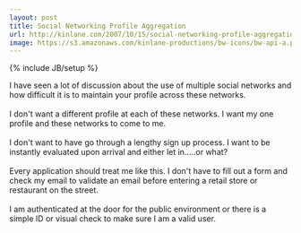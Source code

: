 ```yaml
---
layout: post
title: Social Networking Profile Aggregation
url: http://kinlane.com/2007/10/15/social-networking-profile-aggregation/
image: https://s3.amazonaws.com/kinlane-productions/bw-icons/bw-api-a.png
---
```

{% include JB/setup %}
<p>
     I have seen a lot of discussion about the use of multiple social networks and how difficult it is to maintain your profile across these networks.
     <br />
     <br />
     I don't want a different profile at each of these networks. I want my one profile and these networks to come to me.
     <br />
     <br />
     I don't want to have go through a lengthy sign up process. I want to be instantly evaluated upon arrival and either let in.....or what?
     <br />
     <br />
     Every application should treat me like this. I don't have to fill out a form and check my email to validate an email before entering a retail store or restaurant on the street.
     <br />
     <br />
     I am authenticated at the door for the public environment or there is a simple ID or visual check to make sure I am a valid user.
</p>
